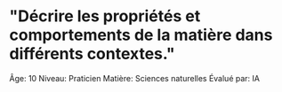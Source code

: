 # "Décrire les propriétés et comportements de la matière dans différents contextes."

Âge: 10
Niveau: Praticien
Matière: Sciences naturelles
Évalué par: IA